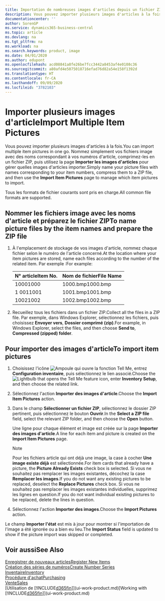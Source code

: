 ```yaml
---
title: Importation de nombreuses images d'articles depuis un fichier ZIP| Microsoft Docs
description: Vous pouvez importer plusieurs images d'articles à la fois. Nommez simplement vos fichiers image avec des noms correspondant à vos numéros d'article, comprimez-les en un fichier zip, puis utilisez la page Importer les images d'articles pour gérer quelles images d'articles importer.
documentationcenter: ''
author: SorenGP
ms.service: dynamics365-business-central
ms.topic: article
ms.devlang: na
ms.tgt_pltfrm: na
ms.workload: na
ms.search.keywords: product, image
ms.date: 04/01/2020
ms.author: edupont
ms.openlocfilehash: acd08841a8fe26be7fcc3442a8453af4e0108c36
ms.sourcegitcommit: a80afd4e5075018716efad76d82a54e158f1392d
ms.translationtype: HT
ms.contentlocale: fr-CA
ms.lasthandoff: 09/09/2020
ms.locfileid: "3782103"
---
```

# <a name="import-multiple-item-pictures"></a><span data-ttu-id="a5025-104">Importer plusieurs images d'article</span><span class="sxs-lookup"><span data-stu-id="a5025-104">Import Multiple Item Pictures</span></span>
<span data-ttu-id="a5025-105">Vous pouvez importer plusieurs images d'articles à la fois.</span><span class="sxs-lookup"><span data-stu-id="a5025-105">You can import multiple item pictures in one go.</span></span> <span data-ttu-id="a5025-106">Nommez simplement vos fichiers image avec des noms correspondant à vos numéros d'article, comprimez-les en un fichier ZIP, puis utilisez la page **Importer les images d'articles** pour gérer quelles images d'articles importer.</span><span class="sxs-lookup"><span data-stu-id="a5025-106">Simply name your picture files with names corresponding to your item numbers, compress them to a ZIP file, and then use the **Import Item Pictures** page to manage which item pictures to import.</span></span>

<span data-ttu-id="a5025-107">Tous les formats de fichier courants sont pris en charge.</span><span class="sxs-lookup"><span data-stu-id="a5025-107">All common file formats are supported.</span></span>

## <a name="to-name-picture-files-by-the-item-names-and-prepare-the-zip-file"></a><span data-ttu-id="a5025-108">Nommer les fichiers image avec les noms d'article et préparez le fichier ZIP</span><span class="sxs-lookup"><span data-stu-id="a5025-108">To name picture files by the item names and prepare the ZIP file</span></span>
1. <span data-ttu-id="a5025-109">À l'emplacement de stockage de vos images d'article, nommez chaque fichier selon le numéro de l'article concerné.</span><span class="sxs-lookup"><span data-stu-id="a5025-109">At the location where your item pictures are stored, name each files according to the number of the related item.</span></span> <span data-ttu-id="a5025-110">Par exemple :</span><span class="sxs-lookup"><span data-stu-id="a5025-110">For example:</span></span>

    |<span data-ttu-id="a5025-111">N° article</span><span class="sxs-lookup"><span data-stu-id="a5025-111">Item No.</span></span>|<span data-ttu-id="a5025-112">Nom de fichier</span><span class="sxs-lookup"><span data-stu-id="a5025-112">File Name</span></span>|
    |-|-|
    |<span data-ttu-id="a5025-113">1000</span><span class="sxs-lookup"><span data-stu-id="a5025-113">1000</span></span>|<span data-ttu-id="a5025-114">1000.bmp</span><span class="sxs-lookup"><span data-stu-id="a5025-114">1000.bmp</span></span>|
    |<span data-ttu-id="a5025-115">1 001</span><span class="sxs-lookup"><span data-stu-id="a5025-115">1001</span></span>|<span data-ttu-id="a5025-116">1001.bmp</span><span class="sxs-lookup"><span data-stu-id="a5025-116">1001.bmp</span></span>|
    |<span data-ttu-id="a5025-117">1002</span><span class="sxs-lookup"><span data-stu-id="a5025-117">1002</span></span>|<span data-ttu-id="a5025-118">1002.bmp</span><span class="sxs-lookup"><span data-stu-id="a5025-118">1002.bmp</span></span>|

2. <span data-ttu-id="a5025-119">Recueillez tous les fichiers dans un fichier ZIP.</span><span class="sxs-lookup"><span data-stu-id="a5025-119">Collect all the files in a ZIP file.</span></span> <span data-ttu-id="a5025-120">Par exemple, dans Windows Explorer, sélectionnez les fichiers, puis choisissez **Envoyer vers**, **Dossier comprimé (zip)**.</span><span class="sxs-lookup"><span data-stu-id="a5025-120">For example, in Windows Explorer, select the files, and then choose **Send to**, **Compressed (zipped) folder**.</span></span>     

## <a name="to-import-item-pictures"></a><span data-ttu-id="a5025-121">Pour importer des images d'article</span><span class="sxs-lookup"><span data-stu-id="a5025-121">To import item pictures</span></span>
1. <span data-ttu-id="a5025-122">Choisissez l'icône ![Ampoule qui ouvre la fonction Tell Me](media/ui-search/search_small.png "Dites-moi ce que vous voulez faire"), entrez **Configuration inventaire**, puis sélectionnez le lien associé.</span><span class="sxs-lookup"><span data-stu-id="a5025-122">Choose the ![Lightbulb that opens the Tell Me feature](media/ui-search/search_small.png "Tell me what you want to do") icon, enter **Inventory Setup**, and then choose the related link.</span></span>
2. <span data-ttu-id="a5025-123">Sélectionnez l'action **Importer des images d'article**.</span><span class="sxs-lookup"><span data-stu-id="a5025-123">Choose the **Import Item Pictures** action.</span></span>
3. <span data-ttu-id="a5025-124">Dans le champ **Sélectionner un fichier ZIP**, sélectionnez le dossier ZIP pertinent, puis sélectionnez le bouton **Ouvrir**.</span><span class="sxs-lookup"><span data-stu-id="a5025-124">In the **Select a ZIP file** field, select the relevant ZIP folder, and then choose the **Open** button.</span></span>

    <span data-ttu-id="a5025-125">Une ligne pour chaque élément et image est créée sur la page **Importer des images d'article**.</span><span class="sxs-lookup"><span data-stu-id="a5025-125">A line for each item and picture is created on the **Import Item Pictures** page.</span></span>

    > [!NOTE]
    > <span data-ttu-id="a5025-126">Pour les fichiers article qui ont déjà une image, la case à cocher **Une image existe déjà** est sélectionnée.</span><span class="sxs-lookup"><span data-stu-id="a5025-126">For item cards that already have a picture, the **Picture Already Exists** check box is selected.</span></span> <span data-ttu-id="a5025-127">Si vous ne souhaitez pas remplacer les images existantes, décochez la case **Remplacer les images**.</span><span class="sxs-lookup"><span data-stu-id="a5025-127">If you do not want any existing pictures to be replaced, deselect the **Replace Pictures** check box.</span></span> <span data-ttu-id="a5025-128">Si vous ne souhaitez pas remplacer les images existantes individuelles, supprimez les lignes en question.</span><span class="sxs-lookup"><span data-stu-id="a5025-128">If you do not want individual existing pictures to be replaced, delete the lines in question.</span></span>

3. <span data-ttu-id="a5025-129">Sélectionnez l'action **Importer des images**.</span><span class="sxs-lookup"><span data-stu-id="a5025-129">Choose the **Import Pictures** action.</span></span>

<span data-ttu-id="a5025-130">Le champ **Importer l'état** est mis à jour pour montrer si l'importation de l'image a été ignorée ou a bien eu lieu.</span><span class="sxs-lookup"><span data-stu-id="a5025-130">The **Import Status** field is updated to show if the picture import was skipped or completed.</span></span>       

## <a name="see-also"></a><span data-ttu-id="a5025-131">Voir aussi</span><span class="sxs-lookup"><span data-stu-id="a5025-131">See Also</span></span>
[<span data-ttu-id="a5025-132">Enregistrer de nouveaux articles</span><span class="sxs-lookup"><span data-stu-id="a5025-132">Register New Items</span></span>](inventory-how-register-new-items.md)  
[<span data-ttu-id="a5025-133">Création des séries de numéros</span><span class="sxs-lookup"><span data-stu-id="a5025-133">Create Number Series</span></span>](ui-create-number-series.md)  
[<span data-ttu-id="a5025-134">Inventaire</span><span class="sxs-lookup"><span data-stu-id="a5025-134">Inventory</span></span>](inventory-manage-inventory.md)  
[<span data-ttu-id="a5025-135">Procédure d'achat</span><span class="sxs-lookup"><span data-stu-id="a5025-135">Purchasing</span></span>](purchasing-manage-purchasing.md)  
[<span data-ttu-id="a5025-136">Vente</span><span class="sxs-lookup"><span data-stu-id="a5025-136">Sales</span></span>](sales-manage-sales.md)  
<span data-ttu-id="a5025-137">[Utilisation de [!INCLUDE[d365fin](includes/d365fin_md.md)]](ui-work-product.md)</span><span class="sxs-lookup"><span data-stu-id="a5025-137">[Working with [!INCLUDE[d365fin](includes/d365fin_md.md)]](ui-work-product.md)</span></span>
